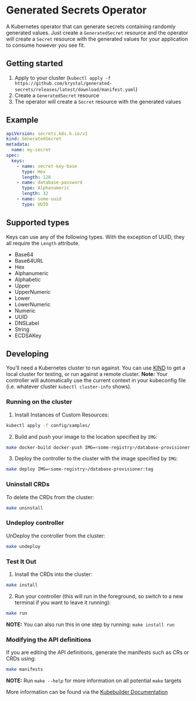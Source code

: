 # Generated Secrets Operator

A Kubernetes operator that can generate secrets containing randomly generated values. Just create a `GeneratedSecret` resource and the operator will create a `Secret` resource with the generated values for your application to consume however you see fit.

## Getting started

1. Apply to your cluster (`kubectl apply -f https://github.com/krystal/generated-secrets/releases/latest/download/manifest.yaml`)
2. Create a `GeneratedSecret` resource
3. The operator will create a `Secret` resource with the generated values

## Example

```yaml
apiVersion: secrets.k8s.k.io/v1
kind: GeneratedSecret
metadata:
  name: my-secret
spec:
  keys:
    - name: secret-key-base
      type: Hex
      length: 128
    - name: database-password
      type: Alphanumeric
      length: 32
    - name: some-uuid
      type: UUID
```

## Supported types

Keys can use any of the following types. With the exception of UUID, they all require the `Length` attribute.

- Base64
- Base64URL
- Hex
- Alphanumeric
- Alphabetic
- Upper
- UpperNumeric
- Lower
- LowerNumeric
- Numeric
- UUID
- DNSLabel
- String
- ECDSAKey

## Developing

You’ll need a Kubernetes cluster to run against. You can use [KIND](https://sigs.k8s.io/kind) to get a local cluster for testing, or run against a remote cluster. **Note:** Your controller will automatically use the current context in your kubeconfig file (i.e. whatever cluster `kubectl cluster-info` shows).

### Running on the cluster

1. Install Instances of Custom Resources:

```sh
kubectl apply -f config/samples/
```

2. Build and push your image to the location specified by `IMG`:

```sh
make docker-build docker-push IMG=<some-registry>/database-provisioner:tag
```

3. Deploy the controller to the cluster with the image specified by `IMG`:

```sh
make deploy IMG=<some-registry>/database-provisioner:tag
```

### Uninstall CRDs

To delete the CRDs from the cluster:

```sh
make uninstall
```

### Undeploy controller

UnDeploy the controller from the cluster:

```sh
make undeploy
```

### Test It Out

1. Install the CRDs into the cluster:

```sh
make install
```

2. Run your controller (this will run in the foreground, so switch to a new terminal if you want to leave it running):

```sh
make run
```

**NOTE:** You can also run this in one step by running: `make install run`

### Modifying the API definitions

If you are editing the API definitions, generate the manifests such as CRs or CRDs using:

```sh
make manifests
```

**NOTE:** Run `make --help` for more information on all potential `make` targets

More information can be found via the [Kubebuilder Documentation](https://book.kubebuilder.io/introduction.html)
